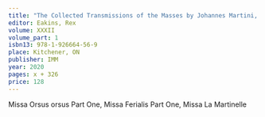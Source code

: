 ```yaml
---
title: "The Collected Transmissions of the Masses by Johannes Martini, Vol. 1: Masses I"
editor: Eakins, Rex
volume: XXXII
volume_part: 1
isbn13: 978-1-926664-56-9
place: Kitchener, ON
publisher: IMM
year: 2020
pages: x + 326
price: 128
---
```

Missa Orsus orsus Part One, Missa Ferialis Part One, Missa La Martinelle
